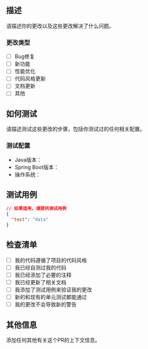 ## 描述
请描述你的更改以及这些更改解决了什么问题。

### 更改类型
- [ ] Bug修复
- [ ] 新功能
- [ ] 性能优化
- [ ] 代码风格更新
- [ ] 文档更新
- [ ] 其他

## 如何测试
请描述测试这些更改的步骤，包括你测试过的任何相关配置。

### 测试配置
- Java版本：
- Spring Boot版本：
- 操作系统：

## 测试用例
```json
// 如果适用，请提供测试用例
{
  "test": "data"
}
```

## 检查清单
- [ ] 我的代码遵循了项目的代码风格
- [ ] 我已经自测过我的代码
- [ ] 我已经添加了必要的注释
- [ ] 我已经更新了相关文档
- [ ] 我添加了测试用例来验证我的更改
- [ ] 新的和现有的单元测试都能通过
- [ ] 我的更改不会导致新的警告

## 其他信息
添加任何其他有关这个PR的上下文信息。 